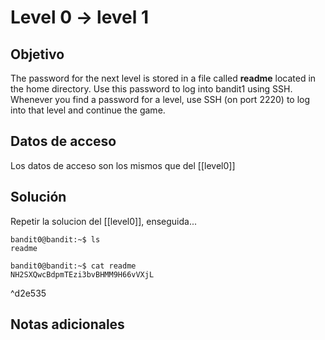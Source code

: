 # Level 0 -> level 1

## Objetivo
The password for the next level is stored in a file called **readme** located in the home directory. Use this password to log into bandit1 using SSH. Whenever you find a password for a level, use SSH (on port 2220) to log into that level and continue the game.

## Datos de acceso
Los datos de acceso son los mismos que del [[level0]]

## Solución
Repetir la solucion del [[level0]],  enseguida...

```properties
bandit0@bandit:~$ ls
readme
```

```properties
bandit0@bandit:~$ cat readme
NH2SXQwcBdpmTEzi3bvBHMM9H66vVXjL
```

^d2e535

## Notas adicionales
